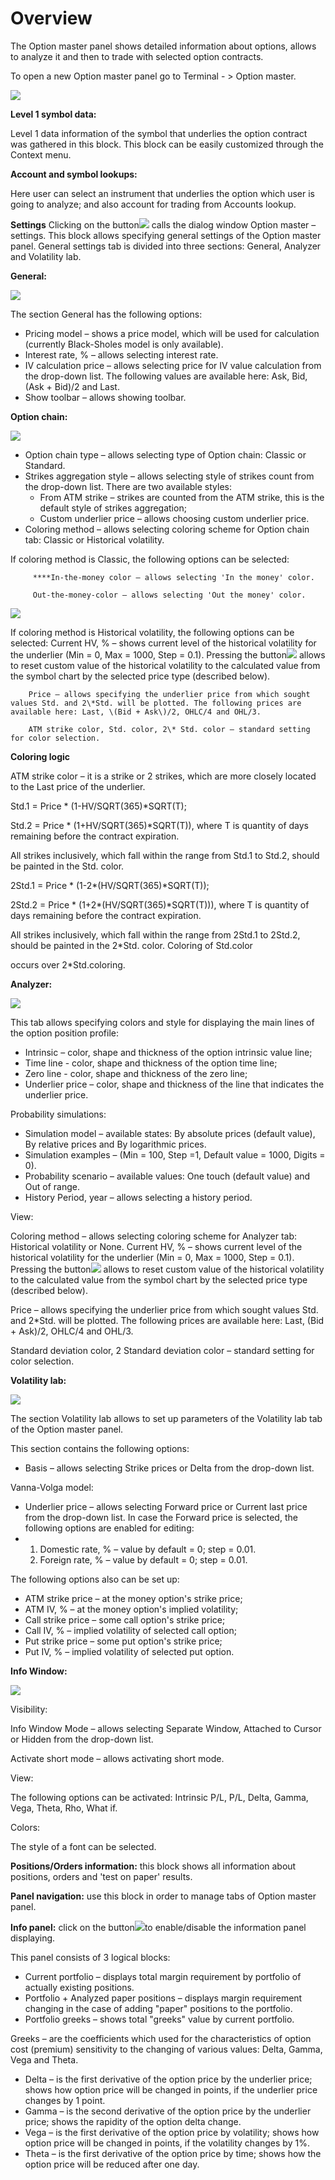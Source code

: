 # Overview

The Option master panel shows detailed information about options, allows to analyze it and then to trade with selected option contracts.

To open a new Option master panel go to Terminal - &gt; Option master.

![](../../../.gitbook/assets/option-master.-overview.jpg)

**Level 1 symbol data:**

Level 1 data information of the symbol that underlies the option contract was gathered in this block. This block can be easily customized through the Context menu.

**Account and symbol lookups:**

Here user can select an instrument that underlies the option which user is going to analyze; and also account for trading from Accounts lookup.

**Settings** Clicking on the button![](../../../.gitbook/assets/screenshot_1.png)calls the dialog window Option master – settings. This block allows specifying general settings of the Option master panel. General settings tab is divided into three sections: General, Analyzer and Volatility lab.

**General:**

![](../../../.gitbook/assets/general-opt-m.png)

The section General has the following options:

* Pricing model – shows a price model, which will be used for calculation \(currently Black-Sholes model is only available\).
* Interest rate, % – allows selecting interest rate.
* IV calculation price – allows selecting price for IV value calculation from the drop-down list. The following values are available here: Ask, Bid, \(Ask + Bid\)/2 and Last.
* Show toolbar – allows showing toolbar.

**Option chain:**

![](../../../.gitbook/assets/opt-chain-opt.png)

* Option chain type – allows selecting type of Option chain: Classic or Standard. 
* Strikes aggregation style – allows selecting style of strikes count from the drop-down list. There are two available styles:
  * From ATM strike – strikes are counted from the ATM strike, this is the default style of strikes aggregation;
  * Custom underlier price – allows choosing custom underlier price.
* Coloring method – allows selecting coloring scheme for Option chain tab: Classic or Historical volatility.

If coloring method is Classic, the following options can be selected:

         ****In-the-money color – allows selecting 'In the money' color.

         Out-the-money-color – allows selecting 'Out the money' color.

![](../../../.gitbook/assets/histor-volat.png)

If coloring method is Historical volatility, the following options can be selected: Current HV, % – shows current level of the historical volatility for the underlier \(Min = 0, Max = 1000, Step = 0.1\). Pressing the button![](../../../.gitbook/assets/screenshot_2%20%281%29.png)allows to reset custom value of the historical volatility to the calculated value from the symbol chart by the selected price type \(described below\).

        Price – allows specifying the underlier price from which sought values Std. and 2\*Std. will be plotted. The following prices are available here: Last, \(Bid + Ask\)/2, OHLC/4 and OHL/3.

        ATM strike color, Std. color, 2\* Std. color – standard setting for color selection.

**Coloring logic**

ATM strike color – it is a strike or 2 strikes, which are more closely located to the Last price of the underlier.

Std.1 = Price \* \(1-HV/SQRT\(365\)\*SQRT\(T\);

Std.2 = Price \* \(1+HV/SQRT\(365\)\*SQRT\(T\)\), where T is quantity of days remaining before the contract expiration.

All strikes inclusively, which fall within the range from Std.1 to Std.2, should be painted in the Std. color.

2Std.1 = Price \* \(1-2\*\(HV/SQRT\(365\)\*SQRT\(T\)\);

2Std.2 = Price \* \(1+2\*\(HV/SQRT\(365\)\*SQRT\(T\)\)\), where T is quantity of days remaining before the contract expiration.

All strikes inclusively, which fall within the range from 2Std.1 to 2Std.2, should be painted in the 2\*Std. color. Coloring of Std.color

occurs over 2\*Std.coloring.

**Analyzer:**

![](../../../.gitbook/assets/screenshot_3%20%281%29.png)

This tab allows specifying colors and style for displaying the main lines of the option position profile:

* Intrinsic – color, shape and thickness of the option intrinsic value line;
* Time line - color, shape and thickness of the option time line;
* Zero line - color, shape and thickness of the zero line;
* Underlier price – color, shape and thickness of the line that indicates the underlier price.

Probability simulations:

* Simulation model – available states: By absolute prices \(default value\), By relative prices and By logarithmic prices.
* Simulation examples – \(Min = 100, Step =1, Default value = 1000, Digits = 0\).
* Probability scenario – available values: One touch \(default value\) and Out of range.
* History Period, year – allows selecting a history period.

View:

Coloring method – allows selecting coloring scheme for Analyzer tab: Historical volatility or None. Current HV, % – shows current level of the historical volatility for the underlier \(Min = 0, Max = 1000, Step = 0.1\). Pressing the button![](../../../.gitbook/assets/screenshot_2.png)allows to reset custom value of the historical volatility to the calculated value from the symbol chart by the selected price type \(described below\).

Price – allows specifying the underlier price from which sought values Std. and 2\*Std. will be plotted. The following prices are available here: Last, \(Bid + Ask\)/2, OHLC/4 and OHL/3.

Standard deviation color, 2 Standard deviation color – standard setting for color selection.

**Volatility lab:**

![](../../../.gitbook/assets/volat-lab.png)

The section Volatility lab allows to set up parameters of the Volatility lab tab of the Option master panel.

This section contains the following options:

* Basis – allows selecting Strike prices or Delta from the drop-down list.

Vanna-Volga model:

* Underlier price – allows selecting Forward price or Current last price from the drop-down list. In case the Forward price is selected, the following options are enabled for editing:
* 1. Domestic rate, % – value by default = 0; step = 0.01.
  2. Foreign rate, % – value by default = 0; step = 0.01.

The following options also can be set up:

* ATM strike price – at the money option's strike price;
* ATM IV, % – at the money option's implied volatility;
* Call strike price – some call option's strike price;
* Call IV, % – implied volatility of selected call option;
* Put strike price – some put option's strike price;
* Put IV, % – implied volatility of selected put option.

**Info Window:**

![](../../../.gitbook/assets/visibil.png)

Visibility:

Info Window Mode – allows selecting Separate Window, Attached to Cursor or Hidden from the drop-down list.

Activate short mode – allows activating short mode.

View:

The following options can be activated: Intrinsic P/L, P/L, Delta, Gamma, Vega, Theta, Rho, What if.

Colors:

The style of a font can be selected.

**Positions/Orders information:** this block shows all information about positions, orders and 'test on paper' results.

**Panel navigation:** use this block in order to manage tabs of Option master panel. 

**Info panel:** click on the button![](../../../.gitbook/assets/info-panel.png)to enable/disable the information panel displaying.

This panel consists of 3 logical blocks:

* Current portfolio – displays total margin requirement by portfolio of actually existing positions.
* Portfolio + Analyzed paper positions – displays margin requirement changing in the case of adding "paper" positions to the portfolio.
* Portfolio greeks – shows total "greeks" value by current portfolio.

Greeks – are the coefficients which used for the characteristics of option cost \(premium\) sensitivity to the changing of various values: Delta, Gamma, Vega and Theta.

* Delta – is the first derivative of the option price by the underlier price; shows how option price will be changed in points, if the underlier price changes by 1 point.
* Gamma – is the second derivative of the option price by the underlier price; shows the rapidity of the option delta change.
* Vega – is the first derivative of the option price by volatility; shows how option price will be changed in points, if the volatility changes by 1%.
* Theta – is the first derivative of the option price by time; shows how the option price will be reduced after one day.

